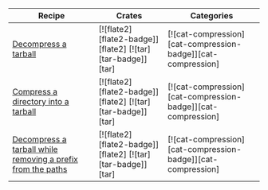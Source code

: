 | Recipe | Crates | Categories |
|--------|--------|------------|
| [Decompress a tarball][ex-tar-decompress] | [![flate2][flate2-badge]][flate2]  [![tar][tar-badge]][tar] | [![cat-compression][cat-compression-badge]][cat-compression] |
| [Compress a directory into a tarball][ex-tar-compress] | [![flate2][flate2-badge]][flate2]  [![tar][tar-badge]][tar] | [![cat-compression][cat-compression-badge]][cat-compression] |
| [Decompress a tarball while removing a prefix from the paths][ex-tar-strip-prefix] | [![flate2][flate2-badge]][flate2]  [![tar][tar-badge]][tar] | [![cat-compression][cat-compression-badge]][cat-compression] |

[ex-tar-decompress]: tar.md#decompress-a-tarball
[ex-tar-compress]: tar.md#compress-a-directory-into-tarball
[ex-tar-strip-prefix]: tar.md#decompress-a-tarball-while-removing-a-prefix-from-the-paths
